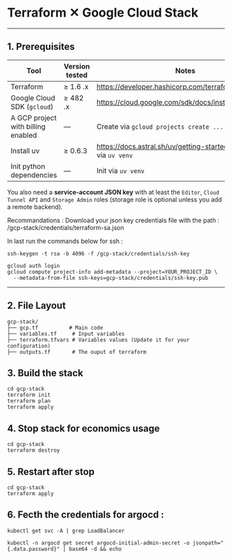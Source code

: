 # Terraform ✕ Google Cloud Stack

---

## 1. Prerequisites

| Tool | Version tested | Notes |
|------|----------------|-------|
| Terraform | ≥ 1.6 .x | <https://developer.hashicorp.com/terraform/downloads> |
| Google Cloud SDK (`gcloud`) | ≥ 482 .x | <https://cloud.google.com/sdk/docs/install> |
| A GCP project with billing enabled | — | Create via `gcloud projects create ...` |
| Install uv | ≥ 0.6.3 | <https://docs.astral.sh/uv/getting-started/installation> via `uv venv` |
| Init python dependencies | — | Init via `uv venv` |



You also need a **service-account JSON key** with at least the `Editor`, `Cloud Tunnel API` and `Storage Admin` roles (storage role is optional unless you add a remote backend).

Recommandations :
Download your json key credentials file with the path : /gcp-stack/credentials/terraform-sa.json

In last run the commands below for ssh :

```
ssh-keygen -t rsa -b 4096 -f /gcp-stack/credentials/ssh-key
```

```
gcloud auth login
gcloud compute project-info add-metadata --project=YOUR_PROJECT_ID \
  --metadata-from-file ssh-keys=gcp-stack/credentials/ssh-key.pub
```
---

## 2. File Layout

```
gcp-stack/
├── gcp.tf          # Main code
├── variables.tf     # Input variables
├── terraform.tfvars # Variables values (Update it for your configuration) 
├── outputs.tf       # The ouput of terraform

```

## 3. Build the stack

```
cd gcp-stack
terraform init
terraform plan
terraform apply
```

## 4. Stop stack for economics usage

```
cd gcp-stack
terraform destroy 
```

## 5. Restart after stop

```
cd gcp-stack
terraform apply 
```

## 6. Fecth the credentials for argocd :

```
kubectl get svc -A | grep LoadBalancer
```

```
kubectl -n argocd get secret argocd-initial-admin-secret -o jsonpath="{.data.password}" | base64 -d && echo
```
